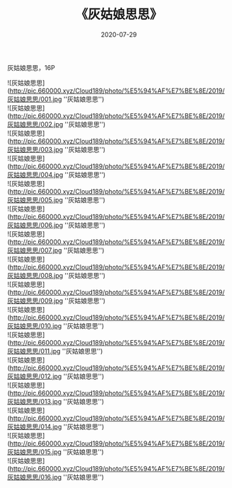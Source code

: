 ﻿---
layout: post
title:  《灰姑娘思思》
date:   2020-07-29
img: http://pic.660000.xyz/Cloud189/photo/%E5%94%AF%E7%BE%8E/2019/灰姑娘思思/000.jpg
categories: [美女, 清纯, 唯美]
---

灰姑娘思思，16P

![灰姑娘思思](http://pic.660000.xyz/Cloud189/photo/%E5%94%AF%E7%BE%8E/2019/灰姑娘思思/001.jpg ''灰姑娘思思'') <br>
![灰姑娘思思](http://pic.660000.xyz/Cloud189/photo/%E5%94%AF%E7%BE%8E/2019/灰姑娘思思/002.jpg ''灰姑娘思思'') <br>
![灰姑娘思思](http://pic.660000.xyz/Cloud189/photo/%E5%94%AF%E7%BE%8E/2019/灰姑娘思思/003.jpg ''灰姑娘思思'') <br>
![灰姑娘思思](http://pic.660000.xyz/Cloud189/photo/%E5%94%AF%E7%BE%8E/2019/灰姑娘思思/004.jpg ''灰姑娘思思'') <br>
![灰姑娘思思](http://pic.660000.xyz/Cloud189/photo/%E5%94%AF%E7%BE%8E/2019/灰姑娘思思/005.jpg ''灰姑娘思思'') <br>
![灰姑娘思思](http://pic.660000.xyz/Cloud189/photo/%E5%94%AF%E7%BE%8E/2019/灰姑娘思思/006.jpg ''灰姑娘思思'') <br>
![灰姑娘思思](http://pic.660000.xyz/Cloud189/photo/%E5%94%AF%E7%BE%8E/2019/灰姑娘思思/007.jpg ''灰姑娘思思'') <br>
![灰姑娘思思](http://pic.660000.xyz/Cloud189/photo/%E5%94%AF%E7%BE%8E/2019/灰姑娘思思/008.jpg ''灰姑娘思思'') <br>
![灰姑娘思思](http://pic.660000.xyz/Cloud189/photo/%E5%94%AF%E7%BE%8E/2019/灰姑娘思思/009.jpg ''灰姑娘思思'') <br>
![灰姑娘思思](http://pic.660000.xyz/Cloud189/photo/%E5%94%AF%E7%BE%8E/2019/灰姑娘思思/010.jpg ''灰姑娘思思'') <br>
![灰姑娘思思](http://pic.660000.xyz/Cloud189/photo/%E5%94%AF%E7%BE%8E/2019/灰姑娘思思/011.jpg ''灰姑娘思思'') <br>
![灰姑娘思思](http://pic.660000.xyz/Cloud189/photo/%E5%94%AF%E7%BE%8E/2019/灰姑娘思思/012.jpg ''灰姑娘思思'') <br>
![灰姑娘思思](http://pic.660000.xyz/Cloud189/photo/%E5%94%AF%E7%BE%8E/2019/灰姑娘思思/013.jpg ''灰姑娘思思'') <br>
![灰姑娘思思](http://pic.660000.xyz/Cloud189/photo/%E5%94%AF%E7%BE%8E/2019/灰姑娘思思/014.jpg ''灰姑娘思思'') <br>
![灰姑娘思思](http://pic.660000.xyz/Cloud189/photo/%E5%94%AF%E7%BE%8E/2019/灰姑娘思思/015.jpg ''灰姑娘思思'') <br>
![灰姑娘思思](http://pic.660000.xyz/Cloud189/photo/%E5%94%AF%E7%BE%8E/2019/灰姑娘思思/016.jpg ''灰姑娘思思'') <br>
